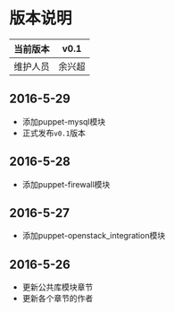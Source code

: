 # 版本说明

|当前版本| v0.1| 
|:---:|:---:|
|维护人员|余兴超| 

## 2016-5-29
  - 添加puppet-mysql模块
  - 正式发布`v0.1`版本
## 2016-5-28
  - 添加puppet-firewall模块
## 2016-5-27
  - 添加puppet-openstack_integration模块
## 2016-5-26 
  - 更新公共库模块章节
  - 更新各个章节的作者
